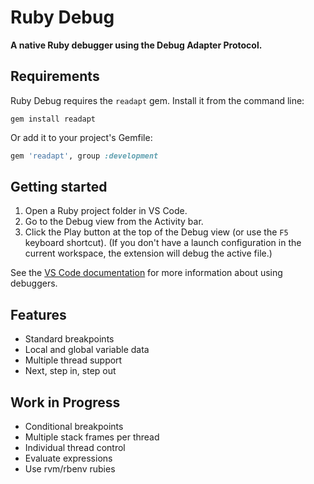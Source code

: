 # Ruby Debug

**A native Ruby debugger using the Debug Adapter Protocol.**

## Requirements

Ruby Debug requires the `readapt` gem. Install it from the command line:

```
gem install readapt
```

Or add it to your project's Gemfile:

```ruby
gem 'readapt', group :development
```

## Getting started

1. Open a Ruby project folder in VS Code.
2. Go to the Debug view from the Activity bar.
3. Click the Play button at the top of the Debug view (or use the `F5` keyboard shortcut).
   (If you don't have a launch configuration in the current workspace, the extension will debug the active file.)

See the [VS Code documentation](https://code.visualstudio.com/docs/editor/debugging) for more information about using debuggers.

## Features

* Standard breakpoints
* Local and global variable data
* Multiple thread support
* Next, step in, step out

## Work in Progress

* Conditional breakpoints
* Multiple stack frames per thread
* Individual thread control
* Evaluate expressions
* Use rvm/rbenv rubies
